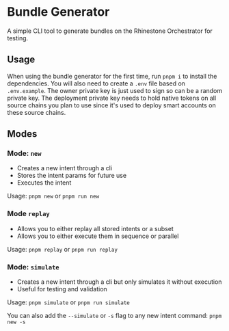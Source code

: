 # Bundle Generator

A simple CLI tool to generate bundles on the Rhinestone Orchestrator for testing.

## Usage

When using the bundle generator for the first time, run `pnpm i` to install the dependencies. You will also need to create a `.env` file based on `.env.example`. The owner private key is just used to sign so can be a random private key. The deployment private key needs to hold native tokens on all source chains you plan to use since it's used to deploy smart accounts on these source chains.

## Modes

### Mode: `new`

- Creates a new intent through a cli
- Stores the intent params for future use
- Executes the intent

Usage: `pnpm new` or `pnpm run new`

### Mode `replay`

- Allows you to either replay all stored intents or a subset
- Allows you to either execute them in sequence or parallel

Usage: `pnpm replay` or `pnpm run replay`

### Mode: `simulate`

- Creates a new intent through a cli but only simulates it without execution
- Useful for testing and validation

Usage: `pnpm simulate` or `pnpm run simulate`

You can also add the `--simulate` or `-s` flag to any new intent command: `pnpm new -s`
